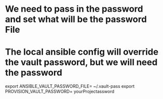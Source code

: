 # We need to pass in the password and set what will be the password File
# The local ansible config will override the vault password, but we will need the password


export ANSIBLE_VAULT_PASSWORD_FILE= ~/.vault-pass
export PROVISION_VAULT_PASSWORD= yourProjectassword
